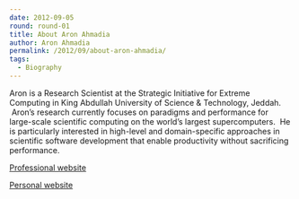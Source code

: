 ```yaml
---
date: 2012-09-05
round: round-01
title: About Aron Ahmadia
author: Aron Ahmadia
permalink: /2012/09/about-aron-ahmadia/
tags:
  - Biography
---
```

Aron is a Research Scientist at the Strategic Initiative for Extreme Computing in King Abdullah University of Science & Technology, Jeddah.  Aron&#8217;s research currently focuses on paradigms and performance for large-scale scientific computing on the world&#8217;s largest supercomputers.  He is particularly interested in high-level and domain-specific approaches in scientific software development that enable productivity without sacrificing performance.

[Professional website][1]

[Personal website][2]

[  
][2]

 [1]: http://ksl.kaust.edu.sa/Pages/AronAhmadia.aspx "Professional Website"
 [2]: http://aron.ahmadia.net "Personal website"
